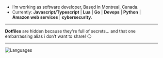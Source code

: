- I’m working as software developer, Based in Montreal, Canada.
- Currently: **Javascript/Typescript**  | **Lua** | **Go** | **Devops** | **Python** | **Amazon web services** | **cybersecurity**.
---
 **Dotfiles** are hidden because they're full of secrets... and that one embarrassing alias i don’t want to share! 😏

 ---

![Languages](https://github-readme-stats.vercel.app/api/top-langs/?username=azizgharbi&theme=merko)
